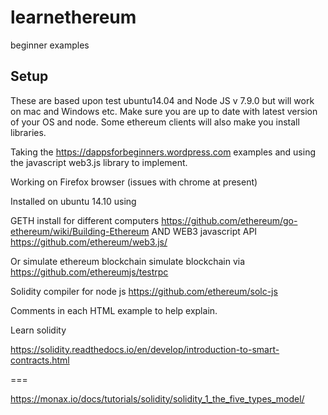 # learnethereum

beginner examples

Setup 
------

These are based upon test ubuntu14.04 and Node JS v 7.9.0  but will work on mac and Windows etc.  Make sure you are up to date with latest version of your OS and node.  Some ethereum clients will also make you install libraries.

Taking the https://dappsforbeginners.wordpress.com examples and using the javascript  web3.js library to implement.

Working on Firefox browser  (issues with chrome at present)

Installed on ubuntu 14.10  using

GETH   install for different computers https://github.com/ethereum/go-ethereum/wiki/Building-Ethereum
AND
WEB3 javascript API  https://github.com/ethereum/web3.js/

Or simulate ethereum blockchain  simulate blockchain via https://github.com/ethereumjs/testrpc

Solidity compiler for node js  https://github.com/ethereum/solc-js


Comments in each HTML example to help explain.

Learn solidity

https://solidity.readthedocs.io/en/develop/introduction-to-smart-contracts.html

===   

https://monax.io/docs/tutorials/solidity/solidity_1_the_five_types_model/
